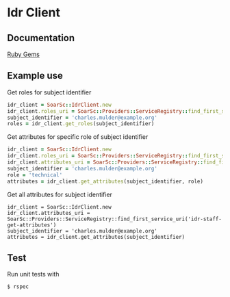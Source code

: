 # Idr Client

## Documentation
[Ruby Gems](https://rubygems.org/gems/idr_client)

## Example use

Get roles for subject identifier
```ruby
idr_client = SoarSc::IdrClient.new
idr_client.roles_uri = SoarSc::Providers::ServiceRegistry::find_first_service_uri('idr-staff-get-roles')
subject_identifier = 'charles.mulder@example.org'
roles = idr_client.get_roles(subject_identifier)
```

Get attributes for specific role of subject identifier
```ruby
idr_client = SoarSc::IdrClient.new
idr_client.roles_uri = SoarSc::Providers::ServiceRegistry::find_first_service_uri('idr-staff-get-roles')
idr_client.attributes_uri = SoarSc::Providers::ServiceRegistry::find_first_service_uri('idr-staff-get-attributes')
subject_identifier = 'charles.mulder@example.org'
role = 'technical'
attributes = idr_client.get_attributes(subject_identifier, role)
```

Get all attributes for subject identifier
```
idr_client = SoarSc::IdrClient.new
idr_client.attributes_uri = SoarSc::Providers::ServiceRegistry::find_first_service_uri('idr-staff-get-attributes')
subject_identifier = 'charles.mulder@example.org'
attributes = idr_client.get_attributes(subject_identifier)
```

## Test

Run unit tests with
```bash
$ rspec
```
